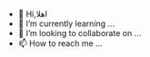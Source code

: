 - 👋 Hi,اهلا
- 🌱 I’m currently learning ...
- 💞️ I’m looking to collaborate on ...
- 📫 How to reach me ...

<!---
Dllflfflflfl193/Dllflfflflfl193 is a ✨ special ✨ repository because its `README.md` (this file) appears on your GitHub profile.
You can click the Preview link to take a look at your changes.
--->
